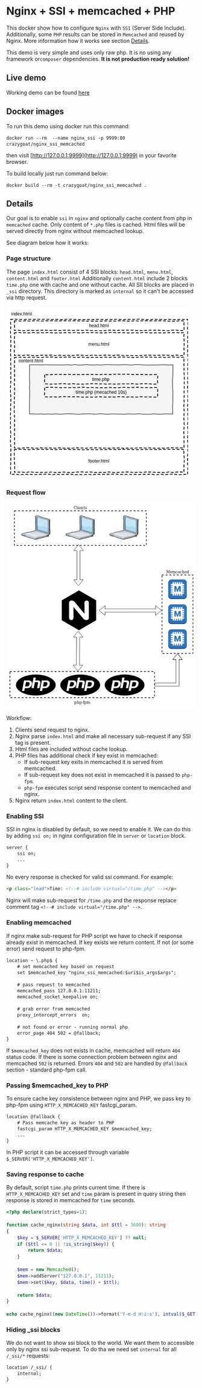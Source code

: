 # Nginx + SSI + memcached + PHP
This docker show how to configure `Nginx` with `SSI` (Server Side
Include). Additionally, some `PHP` results can be stored in `Memcached` and
reused by Nginx. More information how it works see section [Details](#details).

This demo is very simple and uses only raw php. It is no using any framework or`composer` dependencies.
**It is not production ready solution!**

## Live demo
Working demo can be found [here](https://nginx-ssi-memcached-ncz5ytyyqq-ew.a.run.app/)

## Docker images
To run this demo using docker run this command: 
```shell
docker run --rm  --name nginx_ssi -p 9999:80 crazygoat/nginx_ssi_memcached
```
then visit [http://127.0.0.1:9999](http://127.0.0.1:9999) in your favorite browser.

To build locally just run command below:
```shell
docker build --rm -t crazygoat/nginx_ssi_memcached .
```

## Details
Our goal is to enable `ssi` in `nginx` and optionally cache content from
php in `memcached` cache. Only content of `*.php` files is cached. 
Html files will be served directly from nginx without memcached lookup.

See diagram below how it works:

### Page structure
The page `index.html` consist of 4 SSI blocks: `head.html`, `menu.html`, `content.html` and `footer.html`
Additionally `content.html` include 2 blocks `time.php` one with cache and one without cache.
All SII blocks are placed in `_ssi` directory. This directory is marked as `internal` so
it can't be accessed via http request.

![SSI Components](https://raw.githubusercontent.com/crazy-goat/nginx_ssi_memcached/master/docs/ssi-components.png)

### Request flow
![Nginx SSI](https://raw.githubusercontent.com/crazy-goat/nginx_ssi_memcached/master/docs/nginx-ssi.png)

Workflow:
1. Clients send request to nginx.
2. Nginx parse `index.html` and make all necessary sub-request if any SSI tag is present.
3. Html files are included without cache lookup.
4. PHP files has additional check if key exist in memcached: 
   - If sub-request key exits in memcached it is served from memcached.
   - If sub-request key does not exist in memcached it is passed to `php-fpm`. 
   - `php-fpm` executes script send response content to memcached and nginx.
5. Nginx return `index.html` content to the client.

### Enabling SSI
SSI in nginx is disabled by default, so we need to enable it. We can do this
by adding `ssi on;` in nginx configuration file in `server` or `location` block.

```
server {
    ssi on;
    ...
} 
```

No every response is checked for valid ssi command. For example:
```html
<p class="lead">Time: <!--# include virtual="/time.php" --></p>
``` 

Nginx will make sub-request for `/time.php` and the response replace comment tag
`<!--# include virtual="/time.php" -->`.

### Enabling memcached
If nginx make sub-request for PHP script we have to check if response already exist
in memcached. If key exists we return content. If not (or some error) send
request to php-fpm. 

```
location ~ \.php$ {
    # set memcached key based on request
    set $memcached_key "nginx_ssi_memcached:$uri$is_args$args";
    
    # pass request to memcached
    memcached_pass 127.0.0.1:11211;
    memcached_socket_keepalive on;

    # grab error from memcached
    proxy_intercept_errors  on;

    # not found or error - running normal php
    error_page 404 502 = @fallback;
}
```

If `$memcached_key` does not exists in cache, memcached will return `404` status code.
If there is some connection problem between nginx and memcached `502` is returned. 
Errors `404` and `502` are handled by `@fallback` section - standard php-fpm call.

### Passing $memcached_key to PHP
To ensure cache key consistence between nginx and PHP, 
we pass key to php-fpm using `HTTP_X_MEMCACHED_KEY` fastcgi_param.

```
location @fallback {
    # Pass memcache key as header to PHP
    fastcgi_param HTTP_X_MEMCACHED_KEY $memcached_key;
    ...
}
```
In PHP script it can be accessed through variable `$_SERVER['HTTP_X_MEMCACHED_KEY']`.

### Saving response to cache
By default, script `time.php` prints current time. 
If there is `HTTP_X_MEMCACHED_KEY` set and `time`
param is present in query string then response is stored in memcached for `time` seconds. 

```php
<?php declare(strict_types=1);

function cache_nginx(string $data, int $ttl = 3600): string
{
    $key = $_SERVER['HTTP_X_MEMCACHED_KEY'] ?? null;
    if ($ttl <= 0 || !is_string($key)) {
        return $data;
    }

    $mem = new Memcached();
    $mem->addServer("127.0.0.1", 11211);
    $mem->set($key, $data, time() + $ttl);

    return $data;
}

echo cache_nginx((new DateTime())->format('Y-m-d H:i:s'), intval($_GET['time'] ?? 0));
```

### Hiding _ssi blocks
We do not want to show ssi block to the world. We want them to accessible only by nginx ssi sub-request.
To do tha we need set `internal` for all `/_ssi/*` requests:

```
location /_ssi/ {
    internal;
}
```
